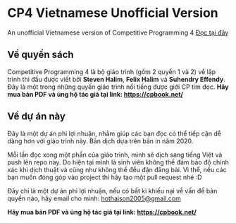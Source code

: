 # CP4 Vietnamese Unofficial Version

An unofficial Vietnamese version of Competitive Programming 4
[Đọc tại đây](https://thaisonho.github.io/CP4-Vietnamese-Unofficial-Version/)

## Về quyển sách

Competitive Programming 4 là bộ giáo trình (gồm 2 quyển 1 và 2) về lập trình thi đấu được viết bởi **Steven Halim**, **Felix Halim** và **Suhendry Effendy**. Đây là một trong những quyến giáo trình nổi tiếng được giới CP tìm đọc.
**Hãy mua bản PDF và ủng hộ tác giả tại link: <https://cpbook.net/>**

## Về dự án này

Đây là một dự án phi lợi nhuận, nhằm giúp các bạn đọc có thể tiếp cận dễ dàng hơn với giáo trình này.
Bản dịch dựa trên bản in năm 2020.

Mỗi lần đọc xong một phần của giáo trình, mình sẽ dịch sang tiếng Việt và push lên repo này.
Do hiện tại mình là sinh viên không thể đảm bảo độ chính xác khi dịch thuật và cũng như không thể đều đặn đăng bài. Vì thế, nếu các bạn muốn đóng góp vào project thì hãy tạo một pull request nhé :D

Đây chỉ là một dự án phi lợi nhuận, nếu có bất kì khiếu nại về vấn đề bản quyền nào, hãy email cho mình: <hothaison2005@gmail.com>

**Hãy mua bản PDF và ủng hộ tác giả tại link: <https://cpbook.net/>**
